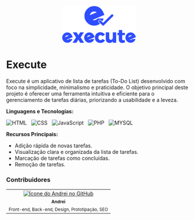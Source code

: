<div align="center">
<img src="https://github.com/andreiolicar/Execute/blob/main/img/logo/logo%20azul.png" alt="Logo Execute" width="200px">
</div>

# Execute
Execute é um aplicativo de lista de tarefas (To-Do List) desenvolvido com foco na simplicidade, minimalismo e praticidade. O objetivo principal deste projeto é oferecer uma ferramenta intuitiva e eficiente para o gerenciamento de tarefas diárias, priorizando a usabilidade e a leveza.

**Linguagens e Tecnologias:**

![HTML](https://img.shields.io/badge/HTML-2E4DFF?style=for-the-badge&logo=html5&logoColor=white) &nbsp;
![CSS](https://img.shields.io/badge/CSS-2E4DFF?&style=for-the-badge&logo=css3&logoColor=white) &nbsp;
![JavaScript](https://img.shields.io/badge/JavaScript-2E4DFF?style=for-the-badge&logo=javascript&logoColor=white) &nbsp;
![PHP](https://img.shields.io/badge/php-2E4DFF.svg?style=for-the-badge&logo=php&logoColor=white) &nbsp;
![MYSQL](https://img.shields.io/badge/MySQL-2E4DFF?style=for-the-badge&logo=mysql&logoColor=white) &nbsp;

**Recursos Principais:**

* Adição rápida de novas tarefas.
* Visualização clara e organizada da lista de tarefas.
* Marcação de tarefas como concluídas.
* Remoção de tarefas.

### Contribuidores 

  <table>
    <tr>
      <td align="center">
        <a href="https://github.com/andreiolicar">
          <img src="https://avatars.githubusercontent.com/u/166918480?v=4" width="100px;" alt="Ícone do Andrei no GitHub"/><br>
          <sub>
            <b>Andrei</b>
          </sub> <br>
        </a>
        <sub>
          Front-end, Back-end, Design, Prototipação, SEO
        </sub>
      </td>
